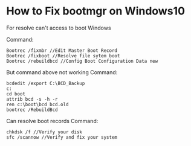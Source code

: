 # How to Fix bootmgr on Windows10
For resolve can't access to boot Windows

Command:
```
Bootrec /fixmbr //Edit Master Boot Record
Bootrec /fixboot //Resolve file sytem boot
Bootrec /rebuildbcd //Config Boot Configuration Data new
```

But command above not working
Command:
```
bcdedit /export C:\BCD_Backup
c:
cd boot
attrib bcd -s -h -r
ren c:\boot\bcd bcd.old
bootrec /RebuildBcd
```

Can resolve boot records
Command:
```
chkdsk /f //Verify your disk
sfc /scannow //Verify and fix your system
```